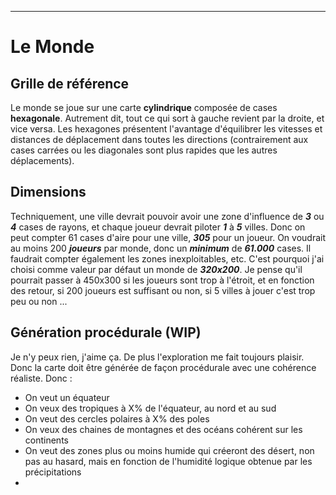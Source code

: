 ____
# Le Monde
## Grille de référence
Le monde se joue sur une carte **cylindrique** composée de cases **hexagonale**. Autrement dit, tout ce qui sort à gauche revient par la droite, et vice versa. Les hexagones présentent l'avantage d'équilibrer les vitesses et distances de déplacement dans toutes les directions (contrairement aux cases carrées ou les diagonales sont plus rapides que les autres déplacements).
## Dimensions
Techniquement, une ville devrait pouvoir avoir une zone d'influence de **_3_** ou **_4_** cases de rayons, et chaque joueur devrait piloter **_1_** à **_5_** villes.
Donc on peut compter 61 cases d'aire pour une ville, **_305_** pour un joueur. On voudrait au moins 200 **_joueurs_** par monde, donc un **_minimum_** de **_61.000_** cases. Il faudrait compter également les zones inexploitables, etc. 
C'est pourquoi j'ai choisi comme valeur par défaut un monde de **_320x200_**. Je pense qu'il pourrait passer à 450x300 si les joueurs sont trop à l'étroit, et en fonction des retour, si 200 joueurs est suffisant ou non, si 5 villes à jouer c'est trop peu ou non ...
## Génération procédurale (WIP)
Je n'y peux rien, j'aime ça. De plus l'exploration me fait toujours plaisir. Donc la carte doit être générée de façon procédurale avec une cohérence réaliste. Donc :
 - On veut un équateur 
 - On veux des tropiques à X% de l'équateur, au nord et au sud
 - On veut des cercles polaires à X% des poles
 - On veux des chaines de montagnes et des océans cohérent sur les continents
 - On veut des zones plus ou moins humide qui créeront des désert, non pas au hasard, mais en fonction de l'humidité logique obtenue par les précipitations
 - 

